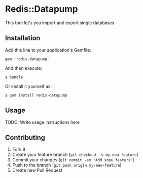 # Redis::Datapump

This tool let's you import and export single databases 

## Installation

Add this line to your application's Gemfile:

    gem 'redis-datapump'

And then execute:

    $ bundle

Or install it yourself as:

    $ gem install redis-datapump

## Usage

TODO: Write usage instructions here

## Contributing

1. Fork it
2. Create your feature branch (`git checkout -b my-new-feature`)
3. Commit your changes (`git commit -am 'Add some feature'`)
4. Push to the branch (`git push origin my-new-feature`)
5. Create new Pull Request
